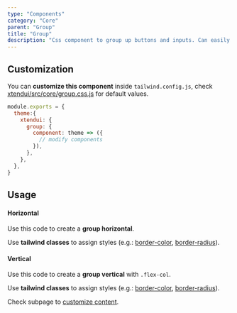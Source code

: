 ```yaml
---
type: "Components"
category: "Core"
parent: "Group"
title: "Group"
description: "Css component to group up buttons and inputs. Can easily create toolbar and navigations."
---
```


## Customization

You can **customize this component** inside `tailwind.config.js`, check [xtendui/src/core/group.css.js](https://github.com/minimit/xtendui/blob/master/src/core/group.css.js) for default values.

```jsx
module.exports = {
  theme:{
    xtendui: {
      group: {
        component: theme => ({
          // modify components
        }),
      },
    },
  },
}
```

## Usage

#### Horizontal

Use this code to create a **group horizontal**.

Use **tailwind classes** to assign styles (e.g.: [border-color](https://tailwindcss.com/docs/border-color), [border-radius](https://tailwindcss.com/docs/border-radius)).

<demo>
  <demovanilla src="vanilla/components/core/group/usage">
  </demovanilla>
</demo>

#### Vertical

Use this code to create a **group vertical** with `.flex-col`.

Use **tailwind classes** to assign styles (e.g.: [border-color](https://tailwindcss.com/docs/border-color), [border-radius](https://tailwindcss.com/docs/border-radius)).

<demo>
  <demovanilla src="vanilla/components/core/group/usage-vertical">
  </demovanilla>
</demo>

Check subpage to [customize content](/components/core/group/content).
